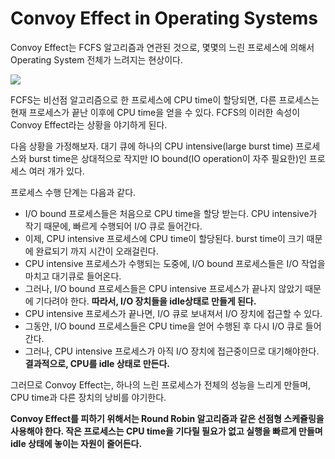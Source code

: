 # Convoy Effect in Operating Systems

Convoy Effect는 FCFS 알고리즘과 연관된 것으로, 몇몇의 느린 프로세스에 의해서 Operating System 전체가 느려지는 현상이다.

![](https://media.geeksforgeeks.org/wp-content/uploads/222-2.png)

FCFS는 비선점 알고리즘으로 한 프로세스에 CPU time이 할당되면, 다른 프로세스는 현재 프로세스가 끝난 이후에 CPU time을 얻을 수 있다. FCFS의 이러한 속성이 Convoy Effect라는 상황을 야기하게 된다.

다음 상황을 가정해보자. 대기 큐에 하나의 CPU intensive(large burst time) 프로세스와 burst time은 상대적으로 작지만 IO bound(IO operation이 자주 필요한)인 프로세스 여러 개가 있다.

프로세스 수행 단계는 다음과 같다.

- I/O bound 프로세스들은 처음으로 CPU time을 할당 받는다. CPU intensive가 작기 때문에, 빠르게 수행되어 I/O 큐로 들어간다.
- 이제, CPU intensive 프로세스에 CPU time이 할당된다. burst time이 크기 때문에 완료되기 까지 시간이 오래걸린다.
- CPU intensive 프로세스가 수행되는 도중에, I/O bound 프로세스들은 I/O 작업을 마치고 대기큐로 들어온다.
- 그러나, I/O bound 프로세스들은 CPU intensive 프로세스가 끝나지 않았기 때문에 기다려야 한다. **따라서, I/O 장치들을 idle상태로 만들게 된다.**
- CPU intensive 프로세스가 끝나면, I/O 큐로 보내져서 I/O 장치에 접근할 수 있다.
- 그동안, I/O bound 프로세스들은 CPU time을 얻어 수행된 후 다시 I/O 큐로 들어간다.
- 그러나, CPU intensive 프로세스가 아직 I/O 장치에 접근중이므로 대기해야한다. **결과적으로, CPU를 idle 상태로 만든다.**

그러므로 Convoy Effect는, 하나의 느린 프로세스가 전체의 성능을 느리게 만들며, CPU time과 다른 장치의 낭비를 야기한다.

**Convoy Effect를 피하기 위해서는 Round Robin 알고리즘과 같은 선점형 스케쥴링을 사용해야 한다. 작은 프로세스는 CPU time을 기다릴 필요가 없고 실행을 빠르게 만들며 idle 상태에 놓이는 자원이 줄어든다.**